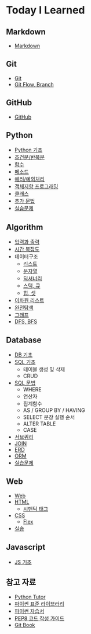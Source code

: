 # Today I Learned

## Markdown

- [Markdown](./Markdown/markdown.md)

## Git

- [Git](./Git/Git.md)
- [Git Flow, Branch](./Git/Git_Flow.md)

## GitHub

- [GitHub](./Git/Github.md)

## Python

- [Python 기초](./Python/00_Python_기초.md)
- [조건문/반복문](./Python/01_Python_조건문_반복문.md)
- [함수](./Python/02_Python_함수.md)
- [메소드](./Python/03_Python_메소드.md)
- [에러/예외처리](./Python/04_Python_에러_예외처리.md)
- [객체지향 프로그래밍](./Python/05_Python_oop.md)
- [클래스](./Python/06_Python_Class.md)
- [추가 문법](./Python/07_Python_추가내용.md)
- [실습문제](./Python/Python_practice)

## Algorithm

- [입력과 출력](./Algorithm/01_Algorithm.md)
- [시간 복잡도](./Algorithm/02_time_complexity.md)
- 데이터구조
  - [리스트](./Algorithm/03_list.md)
  - [문자열](./Algorithm/04_string.md)
  - [딕셔너리](./Algorithm/05_dictionary.md)
  - [스택, 큐](./Algorithm/06_stack_queue.md)
  - [힙, 셋](./Algorithm/07_heap_set.md)
- [이차원 리스트](./Algorithm/08_matrix.md)
- [완전탐색](./Algorithm/09_Exhaustive_Search.md)
- [그래프](./Algorithm/10_graph.md)
- [DFS, BFS](./Algorithm/11_DFS.md)

## Database

- [DB 기초](./Database/00_database_기초.md)
- [SQL 기초](./Database/01_sql_기초.md)
  - 테이블 생성 및 삭제
  - CRUD
- [SQL 문법](./Database/02_sql_문법.md)
  - WHERE
  - 연산자
  - 집계함수
  - AS / GROUP BY / HAVING
  - SELECT 문장 실행 순서
  - ALTER TABLE
  - CASE
- [서브쿼리](./Database/03_서브쿼리.md)
- [JOIN](./Database/04_Join.md)
- [ERD](./Database/05_ERD.md)
- [ORM](./Database/06_ORM.md)
- [실습문제](./Database/Database_practice)

## Web

- [Web]((./HTML_CSS/01_Web.md))
- [HTML](./HTML_CSS/02_HTML.md)
  - [시맨틱 태그](./HTML_CSS/05_Semantic_Tags)
- [CSS](./HTML_CSS/03_CSS.md)
  - [Flex](./HTML_CSS/04_CSS_flex.md)
- [실습](./HTML_CSS/HTML_CSS_practice)

## Javascript

- [JS 기초](./JavaScript/01_JavaScript_기초.md)

## 참고 자료

- [Python Tutor](https://pythontutor.com/)
- [파이썬 표준 라이브러리](https://docs.python.org/ko/3/library/index.html)
- [파이썬 자습서](https://docs.python.org/ko/3/tutorial/index.html)
- [PEP8 코드 작성 가이드](https://zerosheepmoo.github.io/pep8-in-korean/doc/whitespace-in-expressions-and-statements.html#%E1%84%83%E1%85%A1%E1%84%85%E1%85%B3%E1%86%AB-%E1%84%80%E1%85%AF%E1%86%AB%E1%84%8C%E1%85%A1%E1%86%BC%E1%84%89%E1%85%A1%E1%84%92%E1%85%A1%E1%86%BC)
- [Git Book](https://git-scm.com/book/ko/v2)
